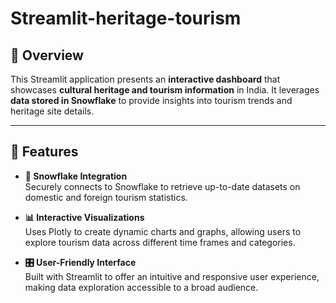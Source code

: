 # Streamlit-heritage-tourism

## 📌 Overview

This Streamlit application presents an **interactive dashboard** that showcases **cultural heritage and tourism information** in India. It leverages **data stored in Snowflake** to provide insights into tourism trends and heritage site details.

---

## 🚀 Features

- **🔗 Snowflake Integration**  
  Securely connects to Snowflake to retrieve up-to-date datasets on domestic and foreign tourism statistics.

- **📊 Interactive Visualizations**  
  Uses Plotly to create dynamic charts and graphs, allowing users to explore tourism data across different time frames and categories.

- **🎛️ User-Friendly Interface**  
  Built with Streamlit to offer an intuitive and responsive user experience, making data exploration accessible to a broad audience.
